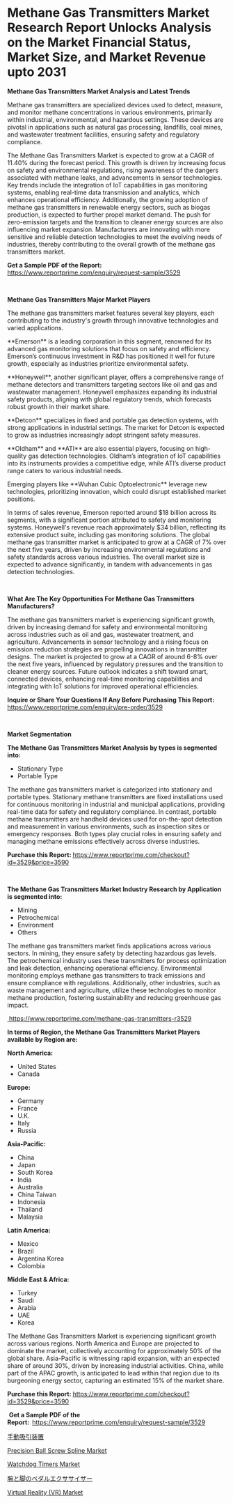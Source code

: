 <p><h1>Methane Gas Transmitters Market Research Report Unlocks Analysis on the Market Financial Status, Market Size, and Market Revenue upto 2031</h1></p><p><strong>Methane Gas Transmitters Market Analysis and Latest Trends</strong></p>
<p><p>Methane gas transmitters are specialized devices used to detect, measure, and monitor methane concentrations in various environments, primarily within industrial, environmental, and hazardous settings. These devices are pivotal in applications such as natural gas processing, landfills, coal mines, and wastewater treatment facilities, ensuring safety and regulatory compliance.</p><p>The Methane Gas Transmitters Market is expected to grow at a CAGR of 11.40% during the forecast period. This growth is driven by increasing focus on safety and environmental regulations, rising awareness of the dangers associated with methane leaks, and advancements in sensor technologies. Key trends include the integration of IoT capabilities in gas monitoring systems, enabling real-time data transmission and analytics, which enhances operational efficiency. Additionally, the growing adoption of methane gas transmitters in renewable energy sectors, such as biogas production, is expected to further propel market demand. The push for zero-emission targets and the transition to cleaner energy sources are also influencing market expansion. Manufacturers are innovating with more sensitive and reliable detection technologies to meet the evolving needs of industries, thereby contributing to the overall growth of the methane gas transmitters market.</p></p>
<p><strong>Get a Sample PDF of the Report:&nbsp;</strong> <a href="https://www.reportprime.com/enquiry/request-sample/3529">https://www.reportprime.com/enquiry/request-sample/3529</a></p>
<p>&nbsp;</p>
<p><strong>Methane Gas Transmitters Major Market Players</strong></p>
<p><p>The methane gas transmitters market features several key players, each contributing to the industry's growth through innovative technologies and varied applications. </p><p>**Emerson** is a leading corporation in this segment, renowned for its advanced gas monitoring solutions that focus on safety and efficiency. Emerson’s continuous investment in R&D has positioned it well for future growth, especially as industries prioritize environmental safety. </p><p>**Honeywell**, another significant player, offers a comprehensive range of methane detectors and transmitters targeting sectors like oil and gas and wastewater management. Honeywell emphasizes expanding its industrial safety products, aligning with global regulatory trends, which forecasts robust growth in their market share.</p><p>**Detcon** specializes in fixed and portable gas detection systems, with strong applications in industrial settings. The market for Detcon is expected to grow as industries increasingly adopt stringent safety measures.</p><p>**Oldham** and **ATI** are also essential players, focusing on high-quality gas detection technologies. Oldham’s integration of IoT capabilities into its instruments provides a competitive edge, while ATI’s diverse product range caters to various industrial needs.</p><p>Emerging players like **Wuhan Cubic Optoelectronic** leverage new technologies, prioritizing innovation, which could disrupt established market positions.</p><p>In terms of sales revenue, Emerson reported around $18 billion across its segments, with a significant portion attributed to safety and monitoring systems. Honeywell's revenue reach approximately $34 billion, reflecting its extensive product suite, including gas monitoring solutions. The global methane gas transmitter market is anticipated to grow at a CAGR of 7% over the next five years, driven by increasing environmental regulations and safety standards across various industries. The overall market size is expected to advance significantly, in tandem with advancements in gas detection technologies.</p></p>
<p>&nbsp;</p>
<p><strong>What Are The Key Opportunities For Methane Gas Transmitters Manufacturers?</strong></p>
<p><p>The methane gas transmitters market is experiencing significant growth, driven by increasing demand for safety and environmental monitoring across industries such as oil and gas, wastewater treatment, and agriculture. Advancements in sensor technology and a rising focus on emission reduction strategies are propelling innovations in transmitter designs. The market is projected to grow at a CAGR of around 6-8% over the next five years, influenced by regulatory pressures and the transition to cleaner energy sources. Future outlook indicates a shift toward smart, connected devices, enhancing real-time monitoring capabilities and integrating with IoT solutions for improved operational efficiencies.</p></p>
<p><strong>Inquire or Share Your Questions If Any Before Purchasing This Report:</strong> <a href="https://www.reportprime.com/enquiry/pre-order/3529">https://www.reportprime.com/enquiry/pre-order/3529</a></p>
<p>&nbsp;</p>
<p><strong>Market Segmentation</strong></p>
<p><strong>The Methane Gas Transmitters Market Analysis by types is segmented into:</strong></p>
<p><ul><li>Stationary Type</li><li>Portable Type</li></ul></p>
<p><p>The methane gas transmitters market is categorized into stationary and portable types. Stationary methane transmitters are fixed installations used for continuous monitoring in industrial and municipal applications, providing real-time data for safety and regulatory compliance. In contrast, portable methane transmitters are handheld devices used for on-the-spot detection and measurement in various environments, such as inspection sites or emergency responses. Both types play crucial roles in ensuring safety and managing methane emissions effectively across diverse industries.</p></p>
<p><strong>Purchase this Report:&nbsp;</strong><a href="https://www.reportprime.com/checkout?id=3529&price=3590">https://www.reportprime.com/checkout?id=3529&price=3590</a></p>
<p>&nbsp;</p>
<p><strong>The Methane Gas Transmitters Market Industry Research by Application is segmented into:</strong></p>
<p><ul><li>Mining</li><li>Petrochemical</li><li>Environment</li><li>Others</li></ul></p>
<p><p>The methane gas transmitters market finds applications across various sectors. In mining, they ensure safety by detecting hazardous gas levels. The petrochemical industry uses these transmitters for process optimization and leak detection, enhancing operational efficiency. Environmental monitoring employs methane gas transmitters to track emissions and ensure compliance with regulations. Additionally, other industries, such as waste management and agriculture, utilize these technologies to monitor methane production, fostering sustainability and reducing greenhouse gas impact.</p></p>
<p><a href="https://www.reportprime.com/methane-gas-transmitters-r3529">&nbsp;https://www.reportprime.com/methane-gas-transmitters-r3529</a></p>
<p><strong>In terms of Region, the Methane Gas Transmitters Market Players available by Region are:</strong></p>
<p>
    <p> <strong> North America: </strong>
        <ul>
            <li>United States</li>
            <li>Canada</li>
        </ul>
        </p> 
    <p> <strong> Europe: </strong>
        <ul>
            <li>Germany</li>
            <li>France</li>
            <li>U.K.</li>
            <li>Italy</li>
            <li>Russia</li>
        </ul>
        </p> 
    <p> <strong> Asia-Pacific: </strong>
        <ul>
            <li>China</li>
            <li>Japan</li>
            <li>South Korea</li>
            <li>India</li>
            <li>Australia</li>
            <li>China Taiwan</li>
            <li>Indonesia</li>
            <li>Thailand</li>
            <li>Malaysia</li>
        </ul>
        </p> 
    <p> <strong> Latin America: </strong>
        <ul>
            <li>Mexico</li>
            <li>Brazil</li>
            <li>Argentina Korea</li>
            <li>Colombia</li>
        </ul>
        </p> 
    <p> <strong> Middle East & Africa: </strong>
        <ul>
            <li>Turkey</li>
            <li>Saudi</li>
            <li>Arabia</li>
            <li>UAE</li>
            <li>Korea</li>
        </ul>
    </p>
    </p>
<p><p>The Methane Gas Transmitters Market is experiencing significant growth across various regions. North America and Europe are projected to dominate the market, collectively accounting for approximately 50% of the global share. Asia-Pacific is witnessing rapid expansion, with an expected share of around 30%, driven by increasing industrial activities. China, while part of the APAC growth, is anticipated to lead within that region due to its burgeoning energy sector, capturing an estimated 15% of the market share.</p></p>
<p><strong>Purchase this Report: </strong><a href="https://www.reportprime.com/checkout?id=3529&price=3590">https://www.reportprime.com/checkout?id=3529&price=3590</a></p>
<p>&nbsp;<strong>Get a Sample PDF of the Report:&nbsp;&nbsp;</strong><a href="https://www.reportprime.com/enquiry/request-sample/3529">https://www.reportprime.com/enquiry/request-sample/3529</a></p>
<p><strong></strong></p>
<p><p><a href="https://medium.com/@titusboyer1/%E6%AC%A1%E3%81%AE%E6%96%87%E7%AB%A0%E3%82%92%E6%97%A5%E6%9C%AC%E8%AA%9E%E3%81%AB%E7%BF%BB%E8%A8%B3%E3%81%97%E3%81%BE%E3%81%99-2024%E5%B9%B4%E3%81%8B%E3%82%892031%E5%B9%B4%E3%81%BE%E3%81%A7%E3%81%AE%E6%9C%9F%E9%96%93%E3%81%AB%E4%BA%88%E6%B8%AC%E3%81%95%E3%82%8C%E3%82%8B%E5%9C%B0%E5%9F%9F%E3%81%AE%E8%A6%8B%E9%80%9A%E3%81%97-%E7%AB%B6%E4%BA%89%E6%88%A6%E7%95%A5%E3%81%AB%E3%82%88%E3%82%8B%E3%82%B0%E3%83%AD%E3%83%BC%E3%83%90%E3%83%AB%E3%83%9E%E3%83%8B%E3%83%A5%E3%82%A2%E3%83%AB%E5%90%B8%E5%BC%95%E8%A3%85%E7%BD%AE%E5%B8%82%E5%A0%B4%E8%A6%8F%E6%A8%A1%E3%81%A8%E5%B8%82%E5%A0%B4%E5%8B%95%E5%90%91%E5%88%86%E6%9E%90-12de276a13b9">手動吸引装置</a></p><p><a href="https://issuu.com/reportprime-2/docs/precision-ball-screw-spline-market-_5da0ba6ca49cc7">Precision Ball Screw Spline Market</a></p><p><a href="https://issuu.com/reportprime-2/docs/watchdog-timers-market-size-2030.pp_98b20e68691898">Watchdog Timers Market</a></p><p><a href="https://medium.com/@sheilabruen2023/%E8%85%95%E3%81%A8%E8%84%9A%E3%81%AE%E3%83%9A%E3%83%80%E3%83%AB%E3%82%A8%E3%82%AF%E3%82%B5%E3%82%B5%E3%82%A4%E3%82%BA%E5%B8%82%E5%A0%B4-%E5%B8%82%E5%A0%B4%E3%82%BB%E3%82%B0%E3%83%A1%E3%83%B3%E3%83%86%E3%83%BC%E3%82%B7%E3%83%A7%E3%83%B3-%E5%9C%B0%E5%9F%9F%E5%88%A5-2031%E5%B9%B4%E3%81%BE%E3%81%A7%E3%81%AE%E5%B8%82%E5%A0%B4%E4%BA%88%E6%B8%AC-11e255fad1aa">腕と脚のペダルエクササイザー</a></p><p><a href="https://www.linkedin.com/pulse/global-virtual-reality-vr-market-size-trends-analysis-qip1e?trackingId=T%2FIaad38RduuD1afoRWqkw%3D%3D">Virtual Reality (VR) Market</a></p></p>